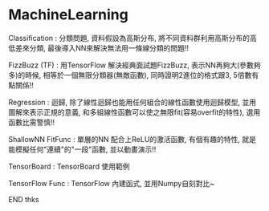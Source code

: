 # MachineLearning
Classification : 分類問題, 資料假設為高斯分布, 將不同資料群利用高斯分布的高低差來分類, 最後導入NN來解決無法用一條線分類的問題!!

FizzBuzz (TF) : 用TensorFlow 解決經典面試題FizzBuzz, 表示NN再夠大(參數夠多)的時候, 相等於一個無限分類器(無敵函數), 同時證明2進位的格式跟3, 5倍數有點關係!!

Regression : 迴歸, 除了線性迴歸也能用任何組合的線性函數使用迴歸模型, 並用圖解來表示正規的意義, 和多組線性函數可以使之無限fit(容易overfit的特性), 選用函數比需警慎!!

ShallowNN FitFunc : 單層的NN 配合上ReLU的激活函數, 有個有趣的特性, 就是能模擬任何"連續"的"一段"函數, 並以動畫演示!!

TensorBoard : TensorBoard 使用範例

TensorFlow Func : TensorFlow 內建函式, 並用Numpy自刻對比~

END thks
